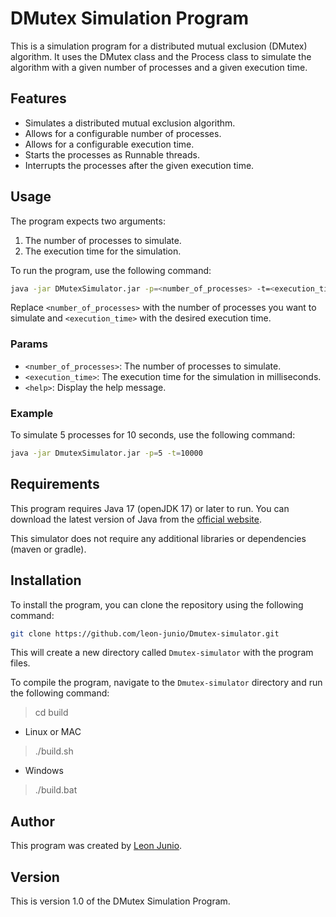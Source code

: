 # DMutex Simulation Program

This is a simulation program for a distributed mutual exclusion (DMutex) algorithm. It uses the DMutex class and the Process class to simulate the algorithm with a given number of processes and a given execution time.

## Features

- Simulates a distributed mutual exclusion algorithm.
- Allows for a configurable number of processes.
- Allows for a configurable execution time.
- Starts the processes as Runnable threads.
- Interrupts the processes after the given execution time.

## Usage

The program expects two arguments:

1. The number of processes to simulate.
2. The execution time for the simulation.

To run the program, use the following command:

```bash
java -jar DMutexSimulator.jar -p=<number_of_processes> -t=<execution_time>
```

Replace `<number_of_processes>` with the number of processes you want to simulate and `<execution_time>` with the desired execution time.

### Params

- `<number_of_processes>`: The number of processes to simulate.
- `<execution_time>`: The execution time for the simulation in milliseconds.
- `<help>`: Display the help message.

### Example

To simulate 5 processes for 10 seconds, use the following command:

```bash
java -jar DmutexSimulator.jar -p=5 -t=10000
```

## Requirements

This program requires Java 17 (openJDK 17) or later to run. You can download the latest version of Java from the [official website](https://www.oracle.com/java/technologies/javase-jdk17-downloads.html).

This simulator does not require any additional libraries or dependencies (maven or gradle).

## Installation

To install the program, you can clone the repository using the following command:

```bash
git clone https://github.com/leon-junio/Dmutex-simulator.git
```

This will create a new directory called `Dmutex-simulator` with the program files.

To compile the program, navigate to the `Dmutex-simulator` directory and run the following command:

> cd build

- Linux or MAC

> ./build.sh

- Windows

> ./build.bat

## Author

This program was created by [Leon Junio](https://github.com/leon-junio).

## Version

This is version 1.0 of the DMutex Simulation Program.